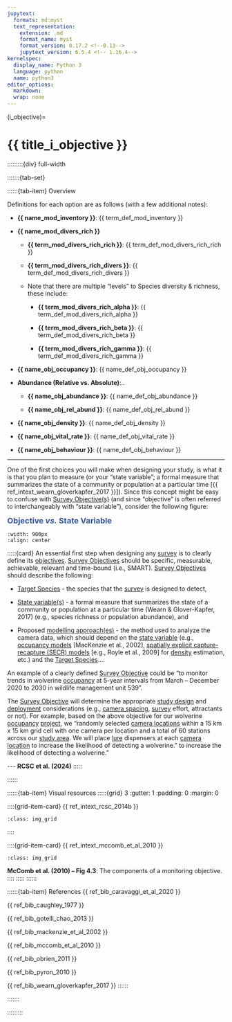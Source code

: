 ```yaml
---
jupytext:
  formats: md:myst
  text_representation:
    extension: .md
    format_name: myst
    format_version: 0.17.2 <!--0.13-->
    jupytext_version: 6.5.4 <!-- 1.16.4-->
kernelspec:
  display_name: Python 3
  language: python
  name: python3
editor_options: 
  markdown: 
  wrap: none
---
```

(i_objective)=
# {{ title_i_objective }}

:::::::::{div} full-width

:::::::{tab-set}

::::::{tab-item} Overview

Definitions for each option are as follows (with a few additional notes):

- **{{ name_mod_inventory }}**: {{ term_def_mod_inventory }}

- **{{ name_mod_divers_rich }}**

    - **{{ term_mod_divers_rich_rich }}**: {{ term_def_mod_divers_rich_rich }}

    - **{{ term_mod_divers_rich_divers }}**: {{ term_def_mod_divers_rich_divers }}

    - Note that there are multiple “levels” to Species diversity & richness, these include:

        -   **{{ term_mod_divers_rich_alpha }}**: {{ term_def_mod_divers_rich_alpha }}

        -   **{{ term_mod_divers_rich_beta }}**: {{ term_def_mod_divers_rich_beta }}

        -   **{{ term_mod_divers_rich_gamma }}**: {{ term_def_mod_divers_rich_gamma }}

- **{{ name_obj_occupancy }}**: {{ name_def_obj_occupancy }}

- **Abundance (Relative vs. Absolute)**:..

    - **{{ name_obj_abundance }}**: {{ name_def_obj_abundance }}
  
    - **{{ name_obj_rel_abund }}**: {{ name_def_obj_rel_abund }}

- **{{ name_obj_density }}**: {{ name_def_obj_density }}

- **{{ name_obj_vital_rate }}**: {{ name_def_obj_vital_rate }}

- **{{ name_obj_behaviour }}**: {{ name_def_obj_behaviour }}

***

One of the first choices you will make when designing your study, is what it is that you plan to measure (or your “state variable”; a formal measure that summarizes the state of a community or population at a particular time \[{{ ref_intext_wearn_gloverkapfer_2017 }}\]). Since this concept might be easy to confuse with [Survey Objective(s)](#survey_objectives) (and since “objective” is often referred to interchangeably with “state variable”), consider the following figure:

**<font size="4"><span style="color:#2F5496">Objective *vs.* State Variable</font></span>**

```{figure} ../03_images/03_image_files/00_FIG_obj_state_var.png
:width: 900px
:align: center
```

:::::{card}
An essential first step when designing any [survey](#survey) is to clearly define its [objectives](#survey_objectives). [Survey Objectives](#survey_objectives) should be specific, measurable, achievable, relevant and time-bound (i.e., SMART). [Survey Objectives](#survey_objectives) should describe the following:

-   [Target Species](#target_species) - the species that the [survey](#survey) is designed to detect,

-   [State variable(s)](#state_variable) - a formal measure that summarizes the state of a community or population at a particular time (Wearn & Glover-Kapfer, 2017) (e.g., species richness or population abundance), and

-   Proposed [modelling approach(es)](#mods_modelling_approach) - the method used to analyze the camera data, which should depend on the [state variable](#state_variable) (e.g., [occupancy models](#mods_occupancy) [MacKenzie et al., 2002], [spatially explicit capture-recapture (SECR) models](#mods_scr_secr) [e.g., Royle et al., 2009] for [density](#density) estimation, etc.) and the [Target Species](#target_species)....

An example of a clearly defined [Survey Objective](#survey_objectives) could be “to monitor trends in wolverine [occupancy](#occupancy) at 5-year intervals from March – December 2020 to 2030 in wildlife management unit 539”.

The [Survey Objective](#survey_objectives) will determine the appropriate [study design](#survey) and [deployment](#deployment) considerations (e.g., [camera spacing](#camera_spacing), [survey](#survey) effort, attractants or not). For example, based on the above objective for our wolverine [occupancy](#occupancy) [project](#project), we “randomly selected [camera locations](#camera_location) within a 15 km x 15 km grid cell with one camera per location and a total of 60 stations across our [study area](#study_area). We will place [lure](#baitlure_lure) dispensers at each [camera location](#camera_location) to increase the likelihood of detecting a wolverine.” to increase the likelihood of detecting a wolverine.”

--- **RCSC et al. (2024)**
:::::

::::::

::::::{tab-item} Visual resources
:::::{grid} 3
:gutter: 1
:padding: 0
:margin: 0

::::{grid-item-card} {{ ref_intext_rcsc_2014b }}
```{figure} ../03_images/03_image_files/00_FIG_obj_state_var.png
:class: img_grid
```

::::

::::{grid-item-card} {{ ref_intext_mccomb_et_al_2010 }}
```{figure} ../03_images/03_image_files/mccomb_et_al_2010_fig4_3_clipped.png
:class: img_grid
```
**McComb et al. (2010) – Fig 4.3**: The components of a monitoring objective.
::::
:::::
::::::

::::::{tab-item} References
{{ ref_bib_caravaggi_et_al_2020 }}

{{ ref_bib_caughley_1977 }}

{{ ref_bib_gotelli_chao_2013 }}

{{ ref_bib_mackenzie_et_al_2002 }}

{{ ref_bib_mccomb_et_al_2010 }}

{{ ref_bib_obrien_2011 }}

{{ ref_bib_pyron_2010 }}

{{ ref_bib_wearn_gloverkapfer_2017 }}
::::::

:::::::

:::::::::